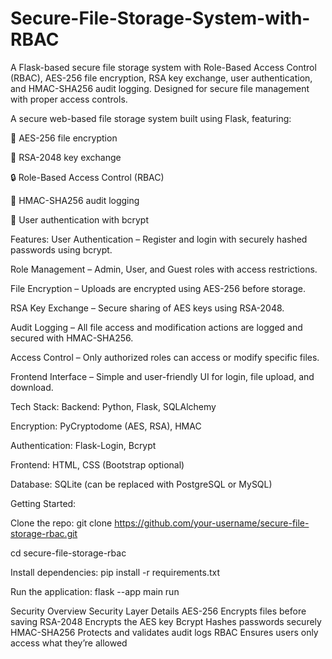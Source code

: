 # Secure-File-Storage-System-with-RBAC
A Flask-based secure file storage system with Role-Based Access Control (RBAC), AES-256 file encryption, RSA key exchange, user authentication, and HMAC-SHA256 audit logging. Designed for secure file management with proper access controls.

A secure web-based file storage system built using Flask, featuring:

🔑 AES-256 file encryption

🔐 RSA-2048 key exchange

🔒 Role-Based Access Control (RBAC)

🔏 HMAC-SHA256 audit logging

🔐 User authentication with bcrypt

Features:
User Authentication – Register and login with securely hashed passwords using bcrypt.

Role Management – Admin, User, and Guest roles with access restrictions.

File Encryption – Uploads are encrypted using AES-256 before storage.

RSA Key Exchange – Secure sharing of AES keys using RSA-2048.

Audit Logging – All file access and modification actions are logged and secured with HMAC-SHA256.

Access Control – Only authorized roles can access or modify specific files.

Frontend Interface – Simple and user-friendly UI for login, file upload, and download.


Tech Stack:
Backend: Python, Flask, SQLAlchemy

Encryption: PyCryptodome (AES, RSA), HMAC

Authentication: Flask-Login, Bcrypt

Frontend: HTML, CSS (Bootstrap optional)

Database: SQLite (can be replaced with PostgreSQL or MySQL)


Getting Started:

Clone the repo:
git clone https://github.com/your-username/secure-file-storage-rbac.git

cd secure-file-storage-rbac

Install dependencies:
pip install -r requirements.txt

Run the application:
flask --app main run


Security Overview
Security Layer	          Details
AES-256	            Encrypts files before saving
RSA-2048	          Encrypts the AES key
Bcrypt	            Hashes passwords securely
HMAC-SHA256	        Protects and validates audit logs
RBAC	              Ensures users only access what they’re allowed
